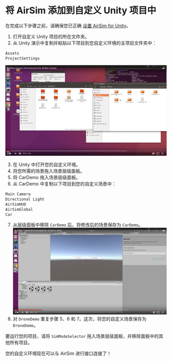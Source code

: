 # 将 AirSim 添加到自定义 Unity 项目中
在完成以下步骤之前，请确保您已正确 [设置 AirSim for Unity](Unity.md)。

1. 打开自定义 Unity 项目的所在文件夹。
2. 从 Unity 演示中复制并粘贴以下项目到您自定义环境的主项目文件夹中：
```
Assets
ProjectSettings
```
[![复制和粘贴视频](images/unity_copy_and_paste.png)](https://youtu.be/5iplkEC88qw?start=5&end=12)

3. 在 Unity 中打开您的自定义环境。
4. 将您所需的场景拖入场景层级面板。
5. 将 CarDemo 拖入场景层级面板。
6. 从 CarDemo 中复制以下项目到您的自定义场景中：
```
Main Camera
Directional Light
AirSimHUD
AirSimGlobal
Car
```
7. 从层级面板中移除 `CarDemo` 后，将修改后的场景保存为 `CarDemo`。
[![更改场景](images/unity_change_scene.png)](https://youtu.be/5iplkEC88qw?start=45&end=78)
8. 对 `DroneDemo` 重复步骤 5、6 和 7。这次，将您的自定义场景保存为 `DroneDemo`。

要运行您的项目，请将 `SimModeSelector` 拖入场景层级面板，并移除面板中的其他所有项目。

您的自定义环境现在可以与 AirSim 进行接口连接了！